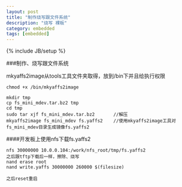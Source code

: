 ```yaml
---
layout: post
title: "制作烧写跟文件系统"
description: "烧写 裸板"
category: embedded
tags: [embedded]
---
```

{% include JB/setup %}

###制作、烧写跟文件系统

mkyaffs2image从tools工具文件夹取得，放到/bin下并且给执行权限

```
chmod +x /bin/mkyaffs2image
```

```
mkdir tmp
cp fs_mini_mdev.tar.bz2 tmp
cd tmp
sudo tar xjf fs_mini_mdev.tar.bz2		//解压
mkyaffs2image fs_mini_mdev fs.yaffs2	//使用mkyaffs2image工具对fs_mini_mdev目录生成镜像fs.yaffs2
```

####开发板上使用nfs下载fs.yaffs2
```
nfs 30000000 10.0.0.104:/work/nfs_root/tmp/fs.yaffs2
之后跟tftp下载后一样，擦除、烧写
nand erase root
nand write.yaffs 30000000 260000 $(filesize)

之后reset重启
```